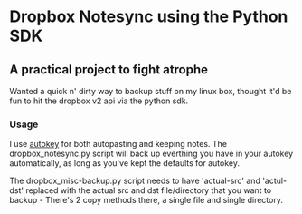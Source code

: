 # Dropbox Notesync using the Python SDK 

A practical project to fight atrophe
---
Wanted a quick n' dirty way to backup stuff on my linux box, thought it'd be fun to hit the dropbox v2 api via the python sdk.

### Usage

I use [autokey](https://github.com/autokey-py3/autokey) for both autopasting and keeping notes. The dropbox_notesync.py script will back up everthing you have in your autokey automatically, as long as you've kept the defaults for autokey. 

The dropbox_misc-backup.py script needs to have 'actual-src' and 'actul-dst' replaced with the actual src and dst file/directory that you want to backup - There's 2 copy methods there, a single file and single directory.
